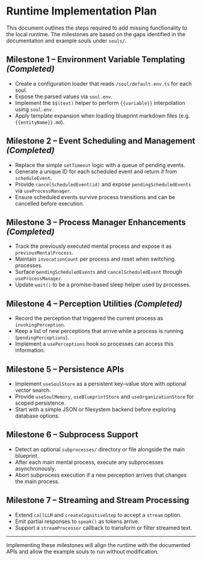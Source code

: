 # Runtime Implementation Plan

This document outlines the steps required to add missing functionality to the local runtime. The milestones are based on the gaps identified in the documentation and example souls under `souls/`.

## Milestone 1 – Environment Variable Templating *(Completed)*

* Create a configuration loader that reads `/soul/default.env.ts` for each soul.
* Expose the parsed values via `soul.env`.
* Implement the `$$(text)` helper to perform `{{variable}}` interpolation using `soul.env`.
* Apply template expansion when loading blueprint markdown files (e.g. `{{entityName}}.md`).

## Milestone 2 – Event Scheduling and Management *(Completed)*

* Replace the simple `setTimeout` logic with a queue of pending events.
* Generate a unique ID for each scheduled event and return it from `scheduleEvent`.
* Provide `cancelScheduledEvent(id)` and expose `pendingScheduledEvents` via `useProcessManager`.
* Ensure scheduled events survive process transitions and can be cancelled before execution.

## Milestone 3 – Process Manager Enhancements *(Completed)*

* Track the previously executed mental process and expose it as `previousMentalProcess`.
* Maintain `invocationCount` per process and reset when switching processes.
* Surface `pendingScheduledEvents` and `cancelScheduledEvent` through `useProcessManager`.
* Update `wait()` to be a promise-based sleep helper used by processes.

## Milestone 4 – Perception Utilities *(Completed)*

* Record the perception that triggered the current process as `invokingPerception`.
* Keep a list of new perceptions that arrive while a process is running (`pendingPerceptions`).
* Implement a `usePerceptions` hook so processes can access this information.

## Milestone 5 – Persistence APIs

* Implement `useSoulStore` as a persistent key–value store with optional vector search.
* Provide `useSoulMemory`, `useBlueprintStore` and `useOrganizationStore` for scoped persistence.
* Start with a simple JSON or filesystem backend before exploring database options.

## Milestone 6 – Subprocess Support

* Detect an optional `subprocesses/` directory or file alongside the main blueprint.
* After each main mental process, execute any subprocesses asynchronously.
* Abort subprocess execution if a new perception arrives that changes the main process.

## Milestone 7 – Streaming and Stream Processing

* Extend `callLLM` and `createCognitiveStep` to accept a `stream` option.
* Emit partial responses to `speak()` as tokens arrive.
* Support a `streamProcessor` callback to transform or filter streamed text.

---

Implementing these milestones will align the runtime with the documented APIs and allow the example souls to run without modification.
